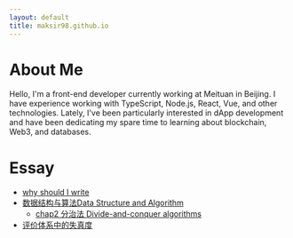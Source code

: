 ```yaml
---
layout: default
title: maksir98.github.io
---
```


# About Me
Hello, I'm a front-end developer currently working at Meituan in Beijing. I have experience working with TypeScript, Node.js, React, Vue, and other technologies. Lately, I've been particularly interested in dApp development and have been dedicating my spare time to learning about blockchain, Web3, and databases.

# Essay
- [why should I write](./notes/why%20should%20i%20write)
- [数据结构与算法Data Structure and Algorithm](./notes/%E6%95%B0%E6%8D%AE%E7%BB%93%E6%9E%84%E4%B8%8E%E7%AE%97%E6%B3%95Data%20Structure%20and%20Algorithm/introduction)
  - [chap2 分治法 Divide-and-conquer algorithms](./notes/%E6%95%B0%E6%8D%AE%E7%BB%93%E6%9E%84%E4%B8%8E%E7%AE%97%E6%B3%95Data%20Structure%20and%20Algorithm/chap2%20分治法%20Divide-and-conquer%20algorithms/index)
- [评价体系中的失真度](./notes/%E8%AF%84%E4%BB%B7%E4%BD%93%E7%B3%BB%E4%B8%AD%E7%9A%84%E5%A4%B1%E7%9C%9F%E5%BA%A6)